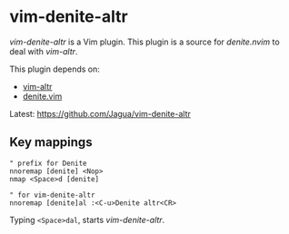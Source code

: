 # vim-denite-altr

*vim-denite-altr* is a Vim plugin. This plugin is a source for *denite.nvim* to deal with *vim-altr*.

This plugin depends on:

* [vim-altr](https://github.com/kana/vim-altr)
* [denite.vim](https://github.com/Shougo/denite.nvim)

Latest: https://github.com/Jagua/vim-denite-altr


## Key mappings

```vim
" prefix for Denite
nnoremap [denite] <Nop>
nmap <Space>d [denite]

" for vim-denite-altr
nnoremap [denite]al :<C-u>Denite altr<CR>
```

Typing `<Space>dal`, starts *vim-denite-altr*.
